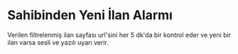 # Sahibinden Yeni İlan Alarmı
Verilen filtrelenmiş ilan sayfası url'sini her 5 dk'da bir kontrol eder ve yeni bir ilan varsa sesli ve yazılı uyarı verir.
